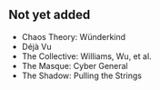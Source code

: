 ## Not yet added

- Chaos Theory: Wünderkind
- Déjà Vu
- The Collective: Williams, Wu, et al.
- The Masque: Cyber General
- The Shadow: Pulling the Strings
